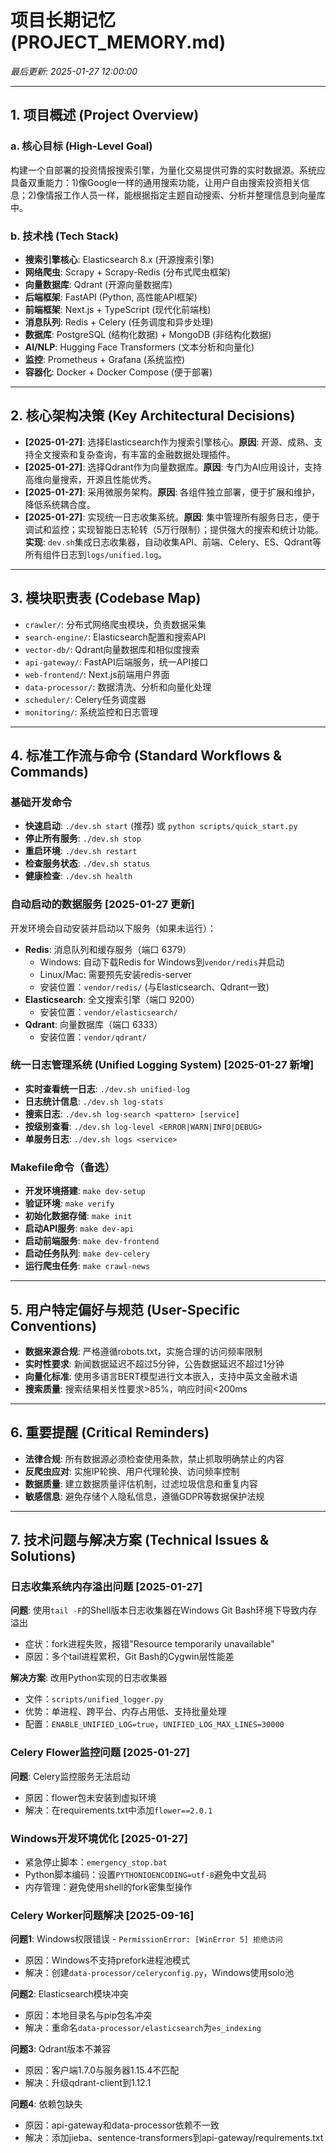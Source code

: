 # 项目长期记忆 (PROJECT_MEMORY.md)

*最后更新: 2025-01-27 12:00:00*

---

## 1. 项目概述 (Project Overview)

### a. 核心目标 (High-Level Goal)
构建一个自部署的投资情报搜索引擎，为量化交易提供可靠的实时数据源。系统应具备双重能力：1)像Google一样的通用搜索功能，让用户自由搜索投资相关信息；2)像情报工作人员一样，能根据指定主题自动搜索、分析并整理信息到向量库中。

### b. 技术栈 (Tech Stack)
*   **搜索引擎核心**: Elasticsearch 8.x (开源搜索引擎)
*   **网络爬虫**: Scrapy + Scrapy-Redis (分布式爬虫框架)
*   **向量数据库**: Qdrant (开源向量数据库) 
*   **后端框架**: FastAPI (Python, 高性能API框架)
*   **前端框架**: Next.js + TypeScript (现代化前端栈)
*   **消息队列**: Redis + Celery (任务调度和异步处理)
*   **数据库**: PostgreSQL (结构化数据) + MongoDB (非结构化数据)
*   **AI/NLP**: Hugging Face Transformers (文本分析和向量化)
*   **监控**: Prometheus + Grafana (系统监控)
*   **容器化**: Docker + Docker Compose (便于部署)

---

## 2. 核心架构决策 (Key Architectural Decisions)

*   **[2025-01-27]**: 选择Elasticsearch作为搜索引擎核心。**原因**: 开源、成熟、支持全文搜索和复杂查询，有丰富的金融数据处理插件。
*   **[2025-01-27]**: 选择Qdrant作为向量数据库。**原因**: 专门为AI应用设计，支持高维向量搜索，开源且性能优秀。
*   **[2025-01-27]**: 采用微服务架构。**原因**: 各组件独立部署，便于扩展和维护，降低系统耦合度。
*   **[2025-01-27]**: 实现统一日志收集系统。**原因**: 集中管理所有服务日志，便于调试和监控；实现智能日志轮转（5万行限制）；提供强大的搜索和统计功能。**实现**: `dev.sh`集成日志收集器，自动收集API、前端、Celery、ES、Qdrant等所有组件日志到`logs/unified.log`。

---

## 3. 模块职责表 (Codebase Map)

*   `crawler/`: 分布式网络爬虫模块，负责数据采集
*   `search-engine/`: Elasticsearch配置和搜索API
*   `vector-db/`: Qdrant向量数据库和相似度搜索
*   `api-gateway/`: FastAPI后端服务，统一API接口
*   `web-frontend/`: Next.js前端用户界面
*   `data-processor/`: 数据清洗、分析和向量化处理
*   `scheduler/`: Celery任务调度器
*   `monitoring/`: 系统监控和日志管理

---

## 4. 标准工作流与命令 (Standard Workflows & Commands)

### 基础开发命令
*   **快速启动**: `./dev.sh start` (推荐) 或 `python scripts/quick_start.py`
*   **停止所有服务**: `./dev.sh stop`
*   **重启环境**: `./dev.sh restart`
*   **检查服务状态**: `./dev.sh status`
*   **健康检查**: `./dev.sh health`

### 自动启动的数据服务 [2025-01-27 更新]
开发环境会自动安装并启动以下服务（如果未运行）：
*   **Redis**: 消息队列和缓存服务（端口 6379）
    - Windows: 自动下载Redis for Windows到`vendor/redis`并启动
    - Linux/Mac: 需要预先安装redis-server
    - 安装位置：`vendor/redis/` (与Elasticsearch、Qdrant一致)
*   **Elasticsearch**: 全文搜索引擎（端口 9200）
    - 安装位置：`vendor/elasticsearch/`
*   **Qdrant**: 向量数据库（端口 6333）
    - 安装位置：`vendor/qdrant/`

### 统一日志管理系统 (Unified Logging System) [2025-01-27 新增]
*   **实时查看统一日志**: `./dev.sh unified-log`
*   **日志统计信息**: `./dev.sh log-stats`
*   **搜索日志**: `./dev.sh log-search <pattern> [service]`
*   **按级别查看**: `./dev.sh log-level <ERROR|WARN|INFO|DEBUG>`
*   **单服务日志**: `./dev.sh logs <service>`

### Makefile命令（备选）
*   **开发环境搭建**: `make dev-setup`
*   **验证环境**: `make verify`
*   **初始化数据存储**: `make init`
*   **启动API服务**: `make dev-api`
*   **启动前端服务**: `make dev-frontend`
*   **启动任务队列**: `make dev-celery`
*   **运行爬虫任务**: `make crawl-news`

---

## 5. 用户特定偏好与规范 (User-Specific Conventions)

*   **数据来源合规**: 严格遵循robots.txt，实施合理的访问频率限制
*   **实时性要求**: 新闻数据延迟不超过5分钟，公告数据延迟不超过1分钟
*   **向量化标准**: 使用多语言BERT模型进行文本嵌入，支持中英文金融术语
*   **搜索质量**: 搜索结果相关性要求>85%，响应时间<200ms

---

## 6. 重要提醒 (Critical Reminders)

*   **法律合规**: 所有数据源必须检查使用条款，禁止抓取明确禁止的内容
*   **反爬虫应对**: 实施IP轮换、用户代理轮换、访问频率控制
*   **数据质量**: 建立数据质量评估机制，过滤垃圾信息和重复内容
*   **敏感信息**: 避免存储个人隐私信息，遵循GDPR等数据保护法规

---

## 7. 技术问题与解决方案 (Technical Issues & Solutions)

### 日志收集系统内存溢出问题 [2025-01-27]
**问题**: 使用`tail -F`的Shell版本日志收集器在Windows Git Bash环境下导致内存溢出
- 症状：fork进程失败，报错"Resource temporarily unavailable"
- 原因：多个tail进程累积，Git Bash的Cygwin层性能差

**解决方案**: 改用Python实现的日志收集器
- 文件：`scripts/unified_logger.py`
- 优势：单进程、跨平台、内存占用低、支持批量处理
- 配置：`ENABLE_UNIFIED_LOG=true`，`UNIFIED_LOG_MAX_LINES=30000`

### Celery Flower监控问题 [2025-01-27]
**问题**: Celery监控服务无法启动
- 原因：flower包未安装到虚拟环境
- 解决：在requirements.txt中添加`flower==2.0.1`

### Windows开发环境优化 [2025-01-27]
- 紧急停止脚本：`emergency_stop.bat`
- Python脚本编码：设置`PYTHONIOENCODING=utf-8`避免中文乱码
- 内存管理：避免使用shell的fork密集型操作

### Celery Worker问题解决 [2025-09-16]
**问题1**: Windows权限错误 - `PermissionError: [WinError 5] 拒绝访问`
- 原因：Windows不支持prefork进程池模式
- 解决：创建`data-processor/celeryconfig.py`，Windows使用solo池

**问题2**: Elasticsearch模块冲突
- 原因：本地目录名与pip包名冲突
- 解决：重命名`data-processor/elasticsearch`为`es_indexing`

**问题3**: Qdrant版本不兼容
- 原因：客户端1.7.0与服务器1.15.4不匹配
- 解决：升级qdrant-client到1.12.1

**问题4**: 依赖包缺失
- 原因：api-gateway和data-processor依赖不一致
- 解决：添加jieba、sentence-transformers到api-gateway/requirements.txt
